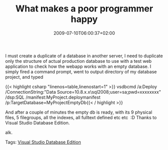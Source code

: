 ﻿---
title: "What makes a poor programmer happy"
description: ""
date: 2009-07-10T06:00:37+02:00
draft: false
tags: []
categories: [NET framework,Tools and library]
---
I must create a duplicate of a database in another server, I need to duplicate only the structure of actual production database to use with a test web application to check how the webapp works with an empty database. I simply fired a command prompt, went to output directory of my database project, and typed

{{< highlight csharp "linenos=table,linenostart=1" >}}
vsdbcmd /a:Deploy /ConnectionString:"Data Source=10.8.x.x\sql2008;user=sa;pwd=xxxxxxxx" /dsp:SQL /manifest:MyProject.deploymanifest /p:TargetDatabase=MyProjectEmptyDb{{< / highlight >}}

<!-- Code inserted with Steve Dunn's Windows Live Writer Code Formatter Plugin.  http://dunnhq.com -->

And after a couple of minutes the empty db is ready, with its 9 physical files, 5 filegroups, all the indexes, all fulltext defined etc etc  :D Thanks to Visual Studio Database Edition.

alk.

Tags: [Visual Studio Database Edition](http://technorati.com/tag/Visual%20Studio%20Database%20Edition)
